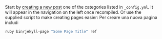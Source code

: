 Start by [creating a new post](http://jekyllrb.com/docs/posts/) one of the categories listed in `_config.yml`. It will appear in the navigation on the left once recompiled. Or use the supplied script to make creating pages easier:
Per creare una nuova pagina includi
```bash
ruby bin/jekyll-page "Some Page Title" ref
```
